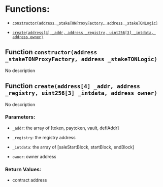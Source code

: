 # Functions:

- [`constructor(address _stakeTONProxyFactory, address _stakeTONLogic)`](#StakeTONFactory-constructor-address-address-)

- [`create(address[4] _addr, address _registry, uint256[3] _intdata, address owner)`](#StakeTONFactory-create-address-4--address-uint256-3--address-)

## Function `constructor(address _stakeTONProxyFactory, address _stakeTONLogic) `

No description

## Function `create(address[4] _addr, address _registry, uint256[3] _intdata, address owner) `

No description

### Parameters:

- `_addr`: the array of [token, paytoken, vault, defiAddr]

- `_registry`:  the registry address

- `_intdata`: the array of [saleStartBlock, startBlock, endBlock]

- `owner`:  owner address

### Return Values:

- contract address

